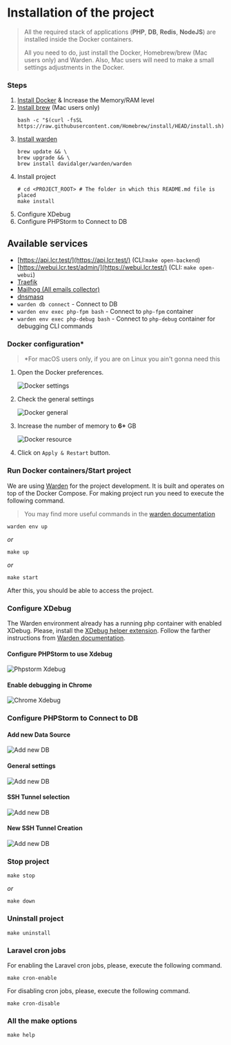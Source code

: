 # Installation of the project

> All the required stack of applications (**PHP**, **DB**, **Redis**, **NodeJS**) are installed inside the Docker containers.
>
> All you need to do, just install the Docker, Homebrew/brew (Mac users only) and Warden. Also, Mac users will need to make a small settings adjustments in the Docker.

### Steps
1. [Install Docker](https://hub.docker.com/editions/community/docker-ce-desktop-mac/) & Increase the Memory/RAM level
1. [Install brew](https://brew.sh/#install) (Mac users only)
   ```shell
   bash -c "$(curl -fsSL https://raw.githubusercontent.com/Homebrew/install/HEAD/install.sh)"
   ```
1. [Install warden](https://docs.warden.dev/installing.html)
   ```shell
   brew update && \
   brew upgrade && \
   brew install davidalger/warden/warden
   ```
1. Install project
   ```shell
   # cd <PROJECT_ROOT> # The folder in which this README.md file is placed
   make install
   ```
1. Configure XDebug
1. Configure PHPStorm to Connect to DB

## Available services
* [https://api.lcr.test/](https://api.lcr.test/) (CLI:`make open-backend`)
* [https://webui.lcr.test/admin/](https://webui.lcr.test/) (CLI: `make open-webui`)
* [Traefik](https://traefik.warden.test/)
* [Mailhog (All emails collector)](https://mailhog.warden.test/)
* [dnsmasq](https://dnsmasq.warden.test/)
* `warden db connect` - Connect to DB
* `warden env exec php-fpm bash` - Connect to `php-fpm` container
* `warden env exec php-debug bash` - Connect to `php-debug` container for debugging CLI commands

### Docker configuration*

> *For macOS users only, if you are on Linux you ain't gonna need this

1. Open the Docker preferences.

   ![Docker settings](.readme/docker-settings.png)

1. Check the general settings

   ![Docker general](.readme/docker-general.png)

1. Increase the number of memory to **6+** GB

   ![Docker resource](.readme/docker-resource.png)

1. Click on `Apply & Restart` button.

### Run Docker containers/Start project
We are using [Warden](https://warden.dev/) for the project development. It is built and operates on top of the Docker Compose. For making project run you need to execute the following command.
> You may find more useful commands in the [warden documentation](https://docs.warden.dev/usage.html)
```shell
warden env up
```
*or*
```shell
make up
```
*or*
```shell
make start
```
After this, you should be able to access the project.

### Configure XDebug
The Warden environment already has a running php container with enabled XDebug.
Please, install the [XDebug helper extension](https://chrome.google.com/webstore/detail/xdebug-helper/eadndfjplgieldjbigjakmdgkmoaaaoc).
Follow the farther instructions from [Warden documentation](https://docs.warden.dev/configuration/xdebug.html).

#### Configure PHPStorm to use Xdebug
![Phpstorm Xdebug](.readme/phpstorm-xdebug.png)

#### Enable debugging in Chrome
![Chrome Xdebug](.readme/chrome-xdebug.png)

### Configure PHPStorm to Connect to DB

#### Add new Data Source
![Add new DB](.readme/1-db-add.png)

#### General settings
![Add new DB](.readme/2-db-general.png)

#### SSH Tunnel selection
![Add new DB](.readme/3-db-ssh.png)

#### New SSH Tunnel Creation
![Add new DB](.readme/4-db-ssh-tunnel.png)

### Stop project
```shell
make stop
```
*or*
```shell
make down
```

### Uninstall project
```shell
make uninstall
```

### Laravel cron jobs
For enabling the Laravel cron jobs, please, execute the following command.
```shell
make cron-enable
```

For disabling cron jobs, please, execute the following command.
```shell
make cron-disable
```

### All the make options
```shell
make help
```

